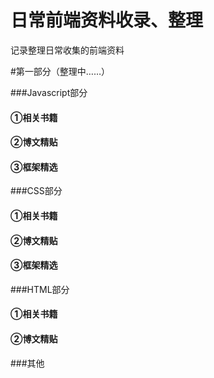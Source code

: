 # 日常前端资料收录、整理
记录整理日常收集的前端资料

#第一部分（整理中……）

###Javascript部分

#### ①相关书籍

#### ②博文精贴

#### ③框架精选

###CSS部分

#### ①相关书籍

#### ②博文精贴

#### ③框架精选

###HTML部分

#### ①相关书籍

#### ②博文精贴

###其他
